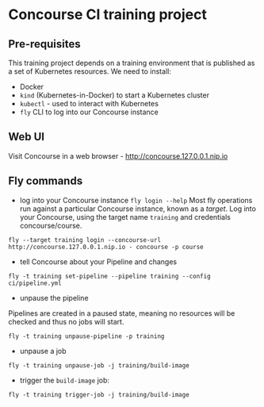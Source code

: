 # Concourse CI training project

## Pre-requisites

This training project depends on a training environment that is published as a set of Kubernetes resources.
We need to install:
- Docker
- `kind` (Kubernetes-in-Docker) to start a Kubernetes cluster
- `kubectl` - used to interact with Kubernetes
- `fly` CLI to log into our Concourse instance

## Web UI

Visit Concourse in a web browser - http://concourse.127.0.0.1.nip.io

## Fly commands

- log into your Concourse instance `fly login --help`
Most fly operations run against a particular Concourse instance, known as a *target*. Log into your Concourse, using the target name `training` and credentials concourse/course.

```
fly --target training login --concourse-url http://concourse.127.0.0.1.nip.io - concourse -p course
```

- tell Concourse about your Pipeline and changes

```
fly -t training set-pipeline --pipeline training --config ci/pipeline.yml

```

- unpause the pipeline

Pipelines are created in a paused state, meaning no resources will be checked and thus no jobs will start.
```
fly -t training unpause-pipeline -p training
```

- unpause a job

```
fly -t training unpause-job -j training/build-image
```

- trigger the `build-image` job:

```
fly -t training trigger-job -j training/build-image
```
